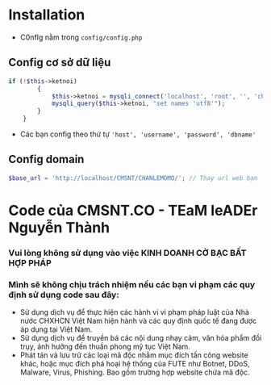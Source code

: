 # Installation
* C0nfIg nằm trong ```config/config.php```
## Config cơ sở dữ liệu
```php
if (!$this->ketnoi)
        {
            $this->ketnoi = mysqli_connect('localhost', 'root', '', 'chanlemomo') or die ('Vui lòng kết nối đến DATABASE');
            mysqli_query($this->ketnoi, "set names 'utf8'");
        }
    }
````
* Các bạn config theo thứ tự ```'host', 'username', 'password', 'dbname'```
## Config domain
```php
$base_url = 'http://localhost/CMSNT/CHANLEMOMO/'; // Thay url web bạn
```
# Code của CMSNT.CO - TEaM leADEr Nguyễn Thành
### Vui lòng không sử dụng vào việc KINH DOANH CỜ BẠC BẤT HỢP PHÁP
### Mình sẽ không chịu trách nhiệm nếu các bạn vi phạm các quy định sử dụng code sau đây:
* Sử dụng dịch vụ để thực hiện các hành vi vi phạm pháp luật của Nhà nước CHXHCN Việt Nam hiện hành và các quy định quốc tế đang được áp dụng tại Việt Nam.
* Sử dụng dịch vụ để truyền bá các nội dung nhạy cảm, văn hóa phẩm đồi trụy, ảnh hưởng đến thuần phong mỹ tục Việt Nam.
* Phát tán và lưu trữ các loại mã độc nhằm mục đích tấn công website khác, hoặc mục đích phá hoại hệ thống của FUTE như Botnet, DDoS, Malware, Virus, Phishing. Bao gồm trường hợp website chứa mã độc.
